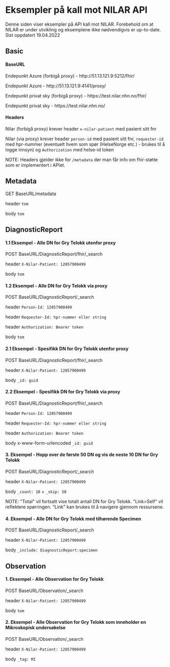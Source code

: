 <h1>Eksempler på kall mot NILAR API</h1>
Denne siden viser eksempler på API kall mot NILAR.
Forebehold om at NILAR er under utvikling og eksemplene ikke nødvendigvis er up-to-date.
Sist oppdatert 19.04.2022

<h2>Basic</h2>

<h4>BaseURL</h4>
<p>Endepunkt Azure (forbigå proxy) - http://51.13.121.9:5212/fhir/</p>
<p>Endepunkt Azure - http://51.13.121.9:4141/proxy/</p>
<p>Endepunkt privat sky (forbigå proxy) - https://test.nilar.nhn.no/fhir/</p>
<p>Endepunkt privat sky - https://test.nilar.nhn.no/</p>

<h4>Headers</h4>
<p>Nilar (forbigå proxy) krever header <code>x-nilar-patient</code> med pasient sitt fnr</p>
<p>Nilar (via proxy) krever header <code>person-id</code> med pasient sitt fnr, <code>requester-id</code> med hpr-nummer (eventuelt hvem som spør (HelseNorge etc.) - brukes til å logge innsyn) og <code>Authorization</code> med helse-id token</p>
NOTE: Headers gjelder ikke for <code>/metadata</code> der man får info om fhir-støtte som er implementert i APIet.

<h2>Metadata</h2>
GET BaseURL/metadata
<p>header <code>tom</code></p>
<p>body <code>tom</code></p>

<h2>DiagnosticReport</h2>

<h4>1.1 Eksempel - Alle DN for Gry Telokk utenfor proxy</h4>
POST BaseURL/DiagnosticReport/fhir/_search
<p>header <code>X-Nilar-Patient: 12057900499</code> </p>
<p>body <code>tom</code></p>

<h4>1.2 Eksempel - Alle DN for Gry Telokk via proxy</h4>
POST BaseURL/DiagnosticReport/_search
<p>header <code>Person-Id: 12057900499</code> </p>
<p>header <code>Requester-Id: hpr-nummer eller string </code> </p>
<p>header <code>Authorization: Bearer token </code> </p>
<p>body <code>tom</code></p>

<h4>2.1 Eksempel - Spesifikk DN for Gry Telokk utenfor proxy</h4>
POST BaseURL/DiagnosticReport/fhir/_search
<p>header <code>X-Nilar-Patient: 12057900499</code> </p>
<p>body <code>_id: guid</code></p>

<h4>2.2 Eksempel - Spesifikk DN for Gry Telokk via proxy</h4>
POST BaseURL/DiagnosticReport/fhir/_search
<p>header <code>Person-Id: 12057900499</code> </p>
<p>header <code>Requester-Id: hpr-nummer eller string </code> </p>
<p>header <code>Authorization: Bearer token </code> </p>
<p>body x-www-form-urlencoded <code>_id: guid</code></p>
  
<h4>3. Eksempel - Hopp over de første 50 DN og vis de neste 10 DN for Gry Telokk</h4>
POST BaseURL/DiagnosticReport/_search
<p>header <code>X-Nilar-Patient: 12057900499</code> </p>
<p>body <code>_count: 10</code> + <code>_skip: 50</code></p>

NOTE: "Total" vil fortsatt vise totalt antall DN for Gry Telokk. "Link>Self" vil reflektere spørringen. "Link" kan brukes til å navigere gjennom ressursene.

<h4>4. Eksempel - Alle DN for Gry Telokk med tilhørende Specimen</h4>
POST BaseURL/DiagnosticReport/_search
<p>header <code>X-Nilar-Patient: 12057900499</code> </p>
<p>body <code>_include: DiagnosticReport:specimen</code></p>

<h2>Observation</h2>

<h4>1. Eksempel - Alle Observation for Gry Telokk</h4>
POST BaseURL/Observation/_search
<p>header <code>X-Nilar-Patient: 12057900499</code> </p>
<p>body <code>tom</code></p>

<h4>2. Eksempel - Alle Observation for Gry Telokk som inneholder en Mikroskopisk undersøkelse</h4>
POST BaseURL/Observation/_search
<p>header <code>X-Nilar-Patient: 12057900499</code> </p>
<p>body <code>_tag: MI</code></p>
